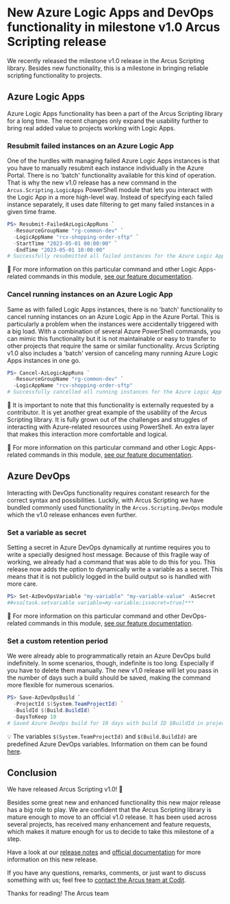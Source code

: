 # New Azure Logic Apps and DevOps functionality in milestone v1.0 Arcus Scripting release
We recently released the milestone v1.0 release in the Arcus Scripting library. Besides new functionality, this is a milestone in bringing reliable scripting functionality to projects.

## Azure Logic Apps
Azure Logic Apps functionality has been a part of the Arcus Scripting library for a long time. The recent changes only expand the usability further to bring real added value to projects working with Logic Apps.

### Resubmit failed instances on an Azure Logic App
One of the hurdles with managing failed Azure Logic Apps instances is that you have to manually resubmit each instance individually in the Azure Portal. There is no 'batch' functionality available for this kind of operation. That is why the new v1.0 release has a new command in the `Arcus.Scripting.LogicApps` PowerShell module that lets you interact with the Logic App in a more high-level way. Instead of specifying each failed instance separately, it uses date filtering to get many failed instances in a given time frame.

```powershell
PS> Resubmit-FailedAzLogicAppRuns `
  -ResourceGroupName "rg-common-dev" `
  -LogicAppName "rcv-shopping-order-sftp" `
  -StartTime "2023-05-01 00:00:00" `
  -EndTime "2023-05-01 10:00:00"
# Successfully resubmitted all failed instances for the Azure Logic App 'rcv-shopping-order-sftp' in resource group 'rg-common-dev' from '2023-05-01 00:00:00' and until '2023-05-01 10:00:00'
```

🔗 For more information on this particular command and other Logic Apps-related commands in this module, [see our feature documentation](https://scripting.arcus-azure.net/Features/powershell/azure-logic-apps).

### Cancel running instances on an Azure Logic App
Same as with failed Logic Apps instances, there is no 'batch' functionality to cancel running instances on an Azure Logic App in the Azure Portal. This is particularly a problem when the instances were accidentally triggered with a big load. With a combination of several Azure PowerShell commands, you can mimic this functionality but it is not maintainable or easy to transfer to other projects that require the same or similar functionality. Arcus Scripting v1.0 also includes a 'batch' version of canceling many running Azure Logic Apps instances in one go.

```powershell
PS> Cancel-AzLogicAppRuns `
  -ResourceGroupName "rg-common-dev" `
  -LogicAppName "rcv-shopping-order-sftp"
# Successfully cancelled all running instances for the Azure Logic App 'rcv-shopping-order-sftp' in resource group 'rg-common-dev'
```

🚩 It is important to note that this functionality is externally requested by a contributor. It is yet another great example of the usability of the Arcus Scripting library. It is fully grown out of the challenges and struggles of interacting with Azure-related resources using PowerShell. An extra layer that makes this interaction more comfortable and logical.

🔗 For more information on this particular command and other Logic Apps-related commands in this module, [see our feature documentation](https://scripting.arcus-azure.net/Features/powershell/azure-logic-apps).

## Azure DevOps
Interacting with DevOps functionality requires constant research for the correct syntax and possibilities. Luckily, with Arcus Scripting we have bundled commonly used functionality in the `Arcus.Scripting.DevOps` module which the v1.0 release enhances even further. 

### Set a variable as secret
Setting a secret in Azure DevOps dynamically at runtime requires you to write a specially designed host message. Because of this fragile way of working, we already had a command that was able to do this for you. This release now adds the option to dynamically write a variable as a secret. This means that it is not publicly logged in the build output so is handled with more care.

```powershell
PS> Set-AzDevOpsVariable "my-variable" "my-variable-value" -AsSecret
##vso[task.setvariable variable=my-variable;issecret=true]***
```

🔗 For more information on this particular command and other DevOps-related commands in this module, [see our feature documentation](https://scripting.arcus-azure.net/Features/powershell/azure-devops).

### Set a custom retention period
We were already able to programmatically retain an Azure DevOps build indefinitely. In some scenarios, though, indefinite is too long. Especially if you have to delete them manually. The new v1.0 release will let you pass in the number of days such a build should be saved, making the command more flexible for numerous scenarios.

```powershell
PS> Save-AzDevOpsBuild `
  -ProjectId $(System.TeamProjectId) `
  -BuildId $(Build.BuildId) `
  -DaysToKeep 10
# Saved Azure DevOps build for 10 days with build ID $BuildId in project $ProjectId
```

💡 The variables `$(System.TeamProjectId)` and `$(Build.BuildId)` are predefined Azure DevOps variables. Information on them can be found [here](https://docs.microsoft.com/en-us/azure/devops/pipelines/build/variables?view=azure-devops&tabs=yaml).

## Conclusion
We have released Arcus Scripting v1.0! 🎉

Besides some great new and enhanced functionality this new major release has a big role to play. We are confident that the Arcus Scripting library is mature enough to move to an official v1.0 release. It has been used across several projects, has received many enhancement and feature requests, which makes it mature enough for us to decide to take this milestone of a step.

Have a look at our [release notes](https://github.com/arcus-azure/arcus.scripting/releases/tag/v1.0.0) and [official documentation](https://scripting.arcus-azure.net/) for more information on this new release.

If you have any questions, remarks, comments, or just want to discuss something with us; feel free to [contact the Arcus team at Codit](https://github.com/arcus-azure/arcus.scripting/issues/new/choose).

Thanks for reading!
The Arcus team
